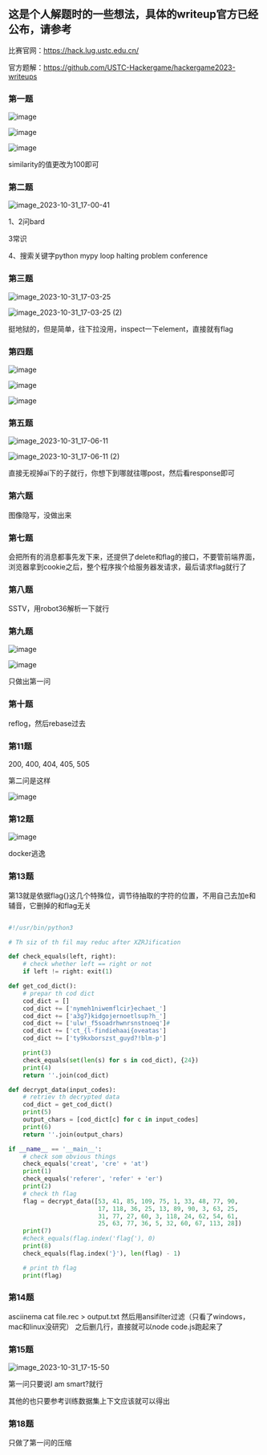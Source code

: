 ## 这是个人解题时的一些想法，具体的writeup官方已经公布，请参考

比赛官网：https://hack.lug.ustc.edu.cn/

官方题解：https://github.com/USTC-Hackergame/hackergame2023-writeups

### 第一题

![image](https://github.com/BH3GEI/blog/assets/58540850/514b26da-b14a-4780-9183-43cb1765ff4e)

![image](https://github.com/BH3GEI/blog/assets/58540850/884912eb-5c16-4dc7-9a54-92151dcc43cd)

![image](https://github.com/BH3GEI/blog/assets/58540850/1c65bc6c-1937-4f90-a4d4-ef271c87d20e)

similarity的值更改为100即可

### 第二题
![image_2023-10-31_17-00-41](https://github.com/BH3GEI/blog/assets/58540850/13e4fde8-ff7e-4e64-a3a6-1ab4e1bf7507)

1、2问bard

3常识

4、搜索关键字python mypy loop halting problem conference

### 第三题
![image_2023-10-31_17-03-25](https://github.com/BH3GEI/blog/assets/58540850/88cf59ba-0e01-4ec7-8999-efb286ff4818)

![image_2023-10-31_17-03-25 (2)](https://github.com/BH3GEI/blog/assets/58540850/081ddf27-f804-42f9-a400-1938c5a71ca2)

挺地狱的，但是简单，往下拉没用，inspect一下element，直接就有flag

### 第四题

![image](https://github.com/BH3GEI/blog/assets/58540850/7c847839-8568-404f-9362-ee8926904c0d)

![image](https://github.com/BH3GEI/blog/assets/58540850/d05ef336-b91d-4ad5-92c5-a3c55923a109)

![image](https://github.com/BH3GEI/blog/assets/58540850/59a4e173-fc5f-4aea-b5d8-53c271addacf)

### 第五题

![image_2023-10-31_17-06-11](https://github.com/BH3GEI/blog/assets/58540850/5b32e855-eeac-4a70-b498-86b155a12062)

![image_2023-10-31_17-06-11 (2)](https://github.com/BH3GEI/blog/assets/58540850/ece9bf92-6873-4c91-816a-1d674f025124)

直接无视掉ai下的子就行，你想下到哪就往哪post，然后看response即可

### 第六题

图像隐写，没做出来

### 第七题

会把所有的消息都事先发下来，还提供了delete和flag的接口，不要管前端界面，浏览器拿到cookie之后，整个程序挨个给服务器发请求，最后请求flag就行了

### 第八题

SSTV，用robot36解析一下就行

### 第九题

![image](https://github.com/BH3GEI/blog/assets/58540850/355bf566-d333-46f3-b2da-02306679f7b8)

![image](https://github.com/BH3GEI/blog/assets/58540850/6626f004-b45a-4d97-bdfc-51ae92b58888)

只做出第一问

### 第十题

reflog，然后rebase过去

### 第11题

200, 400, 404, 405, 505

第二问是这样

![image](https://github.com/BH3GEI/blog/assets/58540850/7c89cce3-e026-4466-931b-c37241431f94)

### 第12题

![image](https://github.com/BH3GEI/blog/assets/58540850/c1c8c718-6fbc-420b-8c00-38ca447fb2dd)

docker逃逸

### 第13题

第13就是依据flag{}这几个特殊位，调节待抽取的字符的位置，不用自己去加e和辅音，它删掉的和flag无关
```python

#!/usr/bin/python3

# Th siz of th fil may reduc after XZRJification

def check_equals(left, right):
    # check whether left == right or not
    if left != right: exit(1)

def get_cod_dict():
    # prepar th cod dict
    cod_dict = []
    cod_dict += ['nymeh1niwemflcir}echaet_']
    cod_dict += ['a3g7}kidgojernoetlsup?h_']
    cod_dict += ['ulw!_f5soadrhwnrsnstnoeq']#
    cod_dict += ['ct_{l-findiehaai{oveatas']
    cod_dict += ['ty9kxborszst_guyd?!blm-p']

    print(3)
    check_equals(set(len(s) for s in cod_dict), {24})
    print(4)
    return ''.join(cod_dict)

def decrypt_data(input_codes):
    # retriev th decrypted data
    cod_dict = get_cod_dict()
    print(5)
    output_chars = [cod_dict[c] for c in input_codes]
    print(6)
    return ''.join(output_chars)

if __name__ == '__main__':
    # check som obvious things
    check_equals('creat', 'cre' + 'at')
    print(1)
    check_equals('referer', 'refer' + 'er')
    print(2)
    # check th flag
    flag = decrypt_data([53, 41, 85, 109, 75, 1, 33, 48, 77, 90,
                         17, 118, 36, 25, 13, 89, 90, 3, 63, 25,
                         31, 77, 27, 60, 3, 118, 24, 62, 54, 61,
                         25, 63, 77, 36, 5, 32, 60, 67, 113, 28])
    print(7)
    #check_equals(flag.index('flag{'), 0)
    print(8)
    check_equals(flag.index('}'), len(flag) - 1)

    # print th flag
    print(flag)

```
### 第14题

asciinema cat file.rec > output.txt
然后用ansifilter过滤（只看了windows，mac和linux没研究）
之后删几行，直接就可以node code.js跑起来了

### 第15题

![image_2023-10-31_17-15-50](https://github.com/BH3GEI/blog/assets/58540850/f43f5a2a-dd6c-4655-ad1d-8c2d8cc9f225)

第一问只要说I am smart?就行

其他的也只要参考训练数据集上下文应该就可以得出

### 第18题

只做了第一问的压缩

